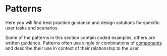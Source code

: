 # Patterns

Here you will find best practice guidance and design solutions for specific user tasks and scenarios.

Some of the patterns in this section contain coded examples, others are written guidance. Patterns often use single or combinations of [components](components) and describe their use in context of their relationship to the user.